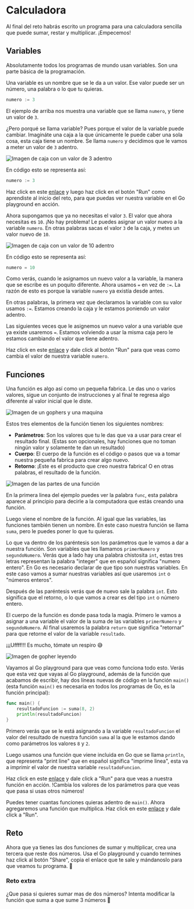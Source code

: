 # Calculadora

Al final del reto habrás escrito un programa para una calculadora sencilla que puede sumar, restar y multiplicar. ¡Empecemos!

## Variables

Absolutamente todos los programas de mundo usan variables. Son una parte básica de la programación.

Una variable es un nombre que se le da a un valor. Ese valor puede ser un número, una palabra o lo que tu quieras.

```go
numero := 3
```

El ejemplo de arriba nos muestra una variable que se llama `numero`, y tiene un valor de `3`.

¿Pero porqué se llama variable? Pues porque el valor de la variable puede cambiar. Imagináte una caja a la que únicamente le puede caber una sola cosa, esta caja tiene un nombre. Se llama `numero` y decidimos que le vamos a meter un valor de `3` adentro.

![Imagen de caja con un valor de 3 adentro](../assets/variable-3.png)

En código esto se representa así:

```go
numero := 3
```

Haz click en este [enlace](https://play.golang.org/p/MyaaMRo9ZTn) y luego haz click en el botón "Run" como aprendiste al inicio del reto, para que puedas ver nuestra variable en el Go playground en acción.

Ahora supongamos que ya no necesitas el valor `3`. El valor que ahora necesitas es `10`. ¡No hay problema! Le puedes asignar un valor nuevo a la variable `numero`. En otras palabras sacas el valor `3` de la caja, y metes un valor nuevo de `10`.

![Imagen de caja con un valor de 10 adentro](../assets/variable-10.png)

En código esto se representa así:

```go
numero = 10
```

Como verás, cuando le asignamos un nuevo valor a la variable, la manera que se escribe es un poquito diferente. Ahora usamos `=` en vez de `:=`. La razón de esto es porque la variable `numero` ya existía desde antes.

En otras palabras, la primera vez que declaramos la variable con su valor usamos `:=`. Estamos creando la caja y le estamos poniendo un valor adentro.

Las siguientes veces que le asignemos un nuevo valor a una variable que ya existe usaremos `=`. Estamos volviendo a usar la misma caja pero le estamos cambiando el valor que tiene adentro.

Haz click en este [enlace](https://play.golang.org/p/Eu-aB5rnqVx) y dale click al botón "Run" para que veas como cambia el valor de nuestra variable `numero`.

## Funciones

Una función es algo así como un pequeña fabrica. Le das uno o varios valores, sigue un conjunto de instrucciones y al final te regresa algo diferente al valor inicial que le diste.

![Imagen de un gophers y una maquina](../assets/fabrica.jpg)

Estos tres elementos de la función tienen los siguientes nombres:

- **Parámetros**: Son los valores que tu le das que va a usar para crear el resultado final. (Estas son opcionales, hay funciones que no toman ningún valor y solamente te dan un resultado)
- **Cuerpo**: El cuerpo de la función es el código o pasos que va a tomar nuestra pequeña fabrica para crear algo nuevo.
- **Retorno**: ¡Este es el producto que creo nuestra fabrica! O en otras palabras, el resultado de la función.

![Imagen de las partes de una función](../assets/anatomia-funcion.png)

En la primera linea del ejemplo puedes ver la palabra `func`, esta palabra aparece al principio para decirle a la computadora que estás creando una función.

Luego viene el nombre de la función. Al igual que las variables, las funciones también tienen un nombre. En este caso nuestra función se llama `suma`, pero le puedes poner lo que tu quieras.

Lo que va dentro de los paréntesis son los parámetros que le vamos a dar a nuestra función. Son variables que les llamamos `primerNumero` y `segundoNumero`. Verás que a lado hay una palabra chistosita `int`, estas tres letras representan la palabra "integer" que en español significa "numero entero". En Go es necesario declarar de que tipo son nuestras variables. En este caso vamos a sumar nuestras variables así que usaremos `int` o "números enteros".

Después de las paréntesis verás que de nuevo sale la palabra `int`. Esto significa que el retorno, o lo que vamos a crear es del tipo `int` o número entero.

El cuerpo de la función es donde pasa toda la magia. Primero le vamos a asignar a una variable el valor de la suma de las variables `primerNumero` y `segundoNumero`. Al final usaremos la palabra `return` que significa "retornar" para que retorne el valor de la variable `resultado`.

¡¡¡Uffff!!! Es mucho, tómate un respiro :sweat_smile:

![Imagen de gopher leyendo](../assets/gopher-leyendo.png)

Vayamos al Go playground para que veas como funciona todo esto. Verás que esta vez que vayas al Go playground, además de la función que acabamos de escribir, hay dos líneas nuevas de código en la función `main()` (esta función `main()` es necesaria en todos los programas de Go, es la función principal):

```go
func main() {
    resultadoFuncion := suma(8, 2)
    println(resultadoFuncion)
}
```

Primero verás que se le está asignando a la variable `resultadoFuncion` el valor del resultado de nuestra función `suma` al la que le estamos dando como parámetros los valores `8` y `2`.

Luego usamos una función que viene incluida en Go que se llama `println`, que representa "print line" que en español significa "imprime linea", esta va a imprimir el valor de nuestra variable `resultadoFuncion`.

Haz click en este [enlace](https://play.golang.org/p/Wj96F9Rib0E) y dale click a "Run" para que veas a nuestra función en acción. !Cambia los valores de los parámetros para que veas que pasa si usas otros números!

Puedes tener cuantas funciones quieras adentro de `main()`. Ahora agregaremos una función que multiplica. Haz click en este [enlace](https://play.golang.org/p/na8x5Y-Re1n) y dale click a "Run".

## Reto

Ahora que ya tienes las dos funciones de sumar y multiplicar, crea una tercera que reste dos números. Usa el Go playground y cuando termines haz click al botón "Share", copia el enlace que te sale y mándanoslo para que veamos tu programa. :tada:

### Reto extra

¿Que pasa si quieres sumar mas de dos números? Intenta modificar la función que suma a que sume 3 números :thinking:
